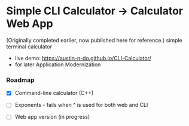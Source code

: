 # Simple CLI Calculator -> Calculator Web App
(Originally completed earlier, now published here for reference.)
simple terminal calculator 
 - live demo: https://austin-n-do.github.io/CLI-Calculator/
- for later Application Modernization
### Roadmap
- [x] Command-line calculator (C++)
- [ ] Exponents - fails when ^ is used for both web and CLI
- [ ] Web app version (in progress)


